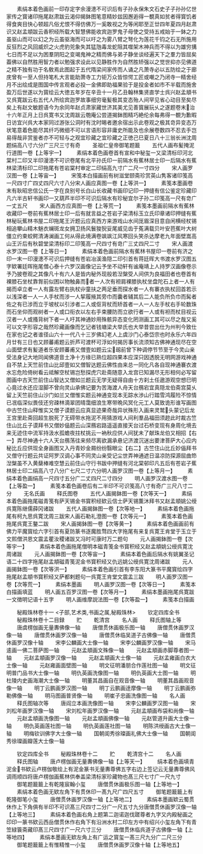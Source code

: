 <!-- { "loadSidebar": true } -->
　　素绢本着色画前一印存定字余漫漶不可识后有子孙永保朱文石史子子孙孙亿世家传之寳诸印拖尾赵肃跋云渴仰揭鉢图笔意精妙兹因邂逅得一覩真如贫者得寳饥者得食爽目快心顿超凡俗尤恨不得仿佛万一奚敢视之为等闲耶至正廿四年夏四月赵肃识又赵孟頫跋云香积经所载大智慧佛能收宾迦罗鬼子母使之受持五戒始于一鉢之力虽驱山而可以幻之为云虽驱海而可以吁之为雾八臂之弩化为莲花千钧之石无所施用反狂烈之风回威炽之火虎豹兕象失其猛虺毒龙蛇阻其噬架木神兵而不得以为雄穷搆七日而不足以为困羣阴阳之变竭鬼神之精而佛与弟子静坐谈经遍天下之羣力皆屈矣葢佛以自然胜用智力者以勉强求设此以见静胜作为自然胜矫强以之觉世抑亦见佛道之精不独有功于名敎焉此图起于五代隋梁间家传而人诵之凡萧寺必以五防绘之于廊庑曾有一至人但持笔札大言能助萧寺工力钜万众皆惊愕工匠或嘲之乃闭寺一精舍经月不出绘成是图国中传言观者必投一金佛即助福果验于是投金者如市不半载而施舍盈万后世遂以为寳绘云大徳五年岁在辛丑十一月乙丑翰林集贤直学士呉兴赵孟頫书又呉寛跋云右五代人所绘宾迦罗故事细穷毫髪极其变态殆人间罕见省心动目至矣尽矣上有赵文敏题语今为余同年赵贞肃家藏世济其美尤见善寳展玩乆之遂题卷末治十六年正月上日呉寛书又沈周跋云匏庵公尝道揭鉢图精巧絶伦余每弗得一覩为歉暇日访宜兴呉大本家同过游张公洞时有沈时晹者邀余宿出示此卷观之极其竒异变态万状笔意着色能尽其纤巧微细不可以言语形容非庸史所能及也余展卷数四不忍去手岂易得哉非赏鉴者亦不可轻与之观宜珍藏之宜珍藏之正徳己巳夏日八十三翁长洲沈周题绢高八寸六分广三尺三寸有奇
　　圣祖仁皇帝御笔题籖
　　五代人画布髪掩泥行道图一卷【上等宇一】
　　素绢本着色画卷首有宣和中秘玺一又梁清标印河北棠村二印又半印漫漶不可识卷尾有北平孙氏印一前隔水有蕉林居士印一后隔水有蕉林梁清标印二印拖尾有苍岩棠村审定二印绢高九寸广二尺一寸四分
　　宋人画罗汉图一卷【上等宙一】
　　宋笺本白描画前有树滋堂颐斋珍赏英山隽客诸印笺高一尺四寸广四丈四尺六寸八分宋人画应真图一卷【上等洪一】
　　素笺本墨画卷末有耿昭忠信公氏一字在良别号长白山长收藏书画印记印一押缝有信公鉴定珍藏印凡六半古轩书画印一又葫芦半印不可识后隔水有珍秘宜尔子孙二印笺高一尺有竒广一丈五尺
　　宋人画西方应真图一卷【上等荒一】
　　素笺本墨画前隔水有蕉林收藏印一卷前有蕉林居士印一后有就言益之苍岩子梁清标玉立氏印章诸印押缝有蕉林秘玩蕉林书屋二印拖尾王沂题云应真西方来游戏山水间厐眉深目意自闲横经杖锡相追攀山精木魅衣斓斑龙女拥卫扬风鬟狻猊妥尾威见齿于菟满载贝叶安芭蕉叶大树僵立约束蛟鳄清涛澜画工何从得此境满卷飒飒江风寒回头笑杀达摩老九年面壁嵩高山王沂后有秋碧堂梁清标印二印笺高一尺四寸有竒广三丈四尺二寸
　　宋人画渡水罗汉图一卷【上等日一】
　　素绢本着色画前隔水有蕉林书屋印一卷前有济之印一末一印漫漶不可识后押缝有苍岩冶溪渔隠二印引首有蒋廷晖大书渡水罗汉图五字欵署廷晖拖尾僧心泰十六罗汉画像记云予坐不动轩有谧庵靖上人持罗汉画像卷示予乃披卷观之其像凡十有六人是皆内秘外现般若湼槃受人间供为良福田者也卷首有裸膝石坐杖靠胷前似困以物触鼻而者一人次有袒肩裸膝执杖坐盘陀石上者一人有揭而卓立者一人有露左臂右执杖丱童扶之两足垂而探水者一人有褰衣执杖回首若示以浅深者一人一人手杖而涉一人挈履掖其旁巾而囊者辅其后二人能负所负巾而髯者佐之有已涉而立于坡杖以引涉者二人或伛背杖而矫首者一人一人左手杖右手轮数珠而石坐仰而观树者一人或口衔衣以左右手束腰防而立欲行者一人或有袒而杖目视云汉者一人或搔背树下者一人吁其神通妙用殊骸异态变化罔测画工其可以尽之哉又奚可以文字形容之哉然珍藏画像而乞记者钱塘梁大举氏也大举昔尝出仕为州判今致仕在家也记之者谁径山六十一代八十三岁佛幻老人上虞沙门心泰岱宗也时永乐六年四月廿有三日也又顾蕃甫题云折芦可渡杯可浮如何揭厉事长流须知古佛神通现尽在空山面壁求有髪道者乐安顾蕃甫又僧壹如题云尘刼前曾下种调停节节至于今灵山亲受法身记大地同闻佛道音土净十方缘已熟位超四果本应深只因透脱无明网游戏神通自不禁上天竺前住山比邱壹如又僧智达题云佛性由来总一同化凡各自现神通褰衣渡水忘危险倚树看云祗解空杖锡岂愁探虎穴赴斋随意入龙宫已知漏尽无形相何必写留图画中古天竺前住山智达又僧如兰题云无学无疑得自由十方刹土任遨游观空想巳明心竟过水还应湿脚不曾向灵山承佛记要为苦海渡人舟天台鴈宕宜真隠龙伯斋宫莫乆留上天竺前住山沙门如兰又僧惟实题云神通变现本无踪水渉山行踏雪鸿履险不惊情已冺临深似畏伎还穷疎林滴翠团晴霭细浪生寒带晩风冥化元工人莫致诡形谁写画图中古竺住山释惟实又僧子谟题云应真显迹果奇哉异状殊形入画来灵鹫头蒙记后龙王宫里赴斋回超生脱死了无碍带水拖泥不用猜游戏人间利羣品福田须趂此时裁古竺住山比丘子谟拜书又僧妙偘题云山深鴈宕路遥遥直接天台过石桥变现有身周化境去来无迹住中流军持汲水孤蟾夜拄杖挑云一衲秋应供人间犹未了献珠龙伯又相招【右一】弄尽神通十六人天台鴈荡往来频尽离欲漏承悬记济渡沉迷出要津菩萨大心应内秘比丘应供现全身画图又入丹青妙金屑纷纷翳眼尘【右二】古竺住山比丘妙偘拜书又僧守行题云共证阿罗汉调心事不同灵山亲受记尘世弄神通遮日温凉防探源屈曲笻湼槃虽不入黄蘖棒难空慧云前住山守行书跋中押缝有河北棠邨印凡五后有苍岩子蕉林居士印二绢高八寸八分广七尺二寸六分明人画罗汉图一卷【上等月一】
　　素绢本着色画绢高一尺四寸五分广二丈四尺二寸四分
　　明人画罗汉渡水图一卷【上等盈一】
　　素笺本着色画卷后有二半印不可识笺高八寸有奇广三尺八寸二分
　　无名氏画
　　释氏图卷
　　五代人画揭鉢图一卷【次等天一】
　　素绢本着色画拖尾磁青笺有萨天锡金书寳积经欵云信士萨天锡薫沐拜书又赵孟頫姚公绶呉寛陈继儒薛冈诸跋
　　五代人画揭鉢图一卷【次等地一】
　　素绢本着色画拖尾有柯九思呉寛沈周三跋宋人画石勒礼澄图一卷【次等元一】
　　素笺本着色画拖尾呉寛王鏊二跋
　　宋人画揭鉢图一卷【次等黄一】
　　素绢本着色画画前有佛力平魔寳绘六字引首有夏防篆书逐魔胜骛四大字拖尾有来复呉寛王肯堂于玉立于文熙僧洪恩文震孟瞿汝稷诸跋又冯时可康时万二题句
　　元人画揭鉢图一卷【次等宇一】
　　素绢本着色画拖尾僧明本磁青笺金书寳积经又赵孟頫姚公绶呉寛沈周诸跋
　　元人画揭鉢图一卷【次等宙一】
　　素绢本着色画后隔水有姚翼圣记语二十四字拖尾赵孟頫磁青笺泥金书寳积经又仇远姚公绶呉寛沈周诸跋
　　元人画揭鉢图一卷【次等洪一】
　　素绢本着色画引首有李东阳大篆书平魔寳绘四字拖尾赵孟頫书寳积经又萨都剌题句一呉寛王肯堂文震孟三跋
　　明人画罗汉图一卷【次等荒一】
　　素绢本墨画
　　明人画罗汉图一卷【次等日一】
　　素笺本白描画填蓝
　　明人画五百罗汉图一卷【次等月一】
　　素绢本墨画拖尾呉寛跋一文徴明记语十五字
　　明人画维摩説法图一卷【次等盈一】
　　素笺本白描画

　　秘殿珠林卷十一
<子部,艺术类,书画之属,秘殿珠林>
　　钦定四库全书
　　秘殿珠林卷十二目録
　　贮
　　乾清宫
　　名人画
　　释氏图轴上等
　　唐虞楞伽画无量夀佛像一轴
　　唐僧贯休画极乐图一轴
　　唐僧贯休画罗汉像一轴
　　唐僧贯休画罗汉像一轴
　　唐僧贯休临吴道子古佛像一轴
　　唐僧贯休画罗汉像十轴
　　宋李公麟画大士像一轴
　　宋李公麟画罗汉像一轴
　　宋马逺画一佛二菩萨图一轴
　　元赵孟頫画文殊像一轴
　　元赵孟頫画赤脚尊者图一轴
　　元赵孟頫画罗汉像一轴
　　元赵孟頫画大士像一轴
　　元赵孟雍画白衣大士像一轴
　　元赵雍画面壁图一轴
　　明文征明潘朋合作莲社图一轴
　　明文征明普门品书大士像一轴
　　明仇英画洗像图一轴
　　明仇英画大士图一轴
　　明杜陵内史画海潮大士像一轴
　　明董其昌画自在观音像一轴
　　明董其昌画观音像一轴
　　明丁云鹏画罗汉图一轴
　　明丁云鹏画逹摩像一轴
　　明丁云鹏画弥勒佛像一轴
　　明马图画普贤像一轴
　　明崔子忠画洗像图一轴
　　名人画
　　释氏图轴次等
　　唐阎立本画洗像图一轴
　　宋李公麟画罗汉图一轴
　　宋刘松年画罗汉像一轴
　　宋刘松年画罗汉像一轴
　　元赵孟頫画布袋和尚像一轴
　　元赵孟頫画洗像图一轴
　　元赵孟頫画佛像一轴
　　元赵管道升画大士像一轴
　　明仇英画莲社图一轴
　　明仇英画莲社图一轴
　　明陈洪绶画古大士像一轴
　　明梅钦训佛字大士像一轴
　　国朝闺秀徐璨画礼佛大士像一轴
　　国朝闺秀徐璨画瓣莲大士像一轴

　　钦定四库全书
　　秘殿珠林卷十二
　　贮
　　乾清宫十二
　　名人画
　　释氏图轴
　　唐卢楞伽画无量夀佛像一轴【上等天一】
　　绢本着色画填青泥金书欵云卢楞伽敬绘上有泥金篆书无量夀尊佛五字右边上签记云无量夀尊佛风调雨顺四将唐卢楞伽画蕉林供奉盖梁清标家珍藏物也髙三尺七寸广一尺九寸
　　御笔题籖籖上有乾隆宸翰小玺
　　唐僧贯休画极乐图一轴【上等地一】
　　素绢本着色画无欵左角下有贯休印一髙九尺广四尺五寸
　　御笔题籖籖上有乾隆御笔小玺
　　唐僧贯休画罗汉像一轴【上等地二】
　　素绢本墨画欵云蜀贯休作上下角俱有半印不可识髙三尺四寸二分广一尺五寸九分唐僧贯休画罗汉像一轴【上等地三】
　　素绢本着色画右角上题第二迦诺迦伐蹉尊者九字又内殿秘画之印印一篆书欵云西岳僧贯休作右角下有沿洲水村二印左方中有绍兴小玺左角下有青笠緑簑斋藏印髙三尺四寸广一尺六寸三分
　　唐僧贯休临呉道子古佛像一轴【上等地四】
　　素绢本墨画无欵左角上有广运之寳玺一髙三尺九分广二尺三分
　　御笔题籖籖上有惟精惟一小玺
　　唐僧贯休画罗汉像十轴【上等地五】

